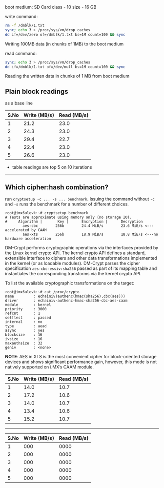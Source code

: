boot medium: SD Card
class - 10
size - 16 GB

write command:

```bash
rm -f /dmblk/1.txt
sync; echo 3 > /proc/sys/vm/drop_caches
dd if=/dev/zero of=/dmblk/1.txt bs=1M count=100 && sync
```

Writing 100MB data (in chunks of 1MB) to the boot medium

read command:

```bash
sync; echo 3 > /proc/sys/vm/drop_caches
dd if=/dmblk/1.txt of=/dev/null bs=1M count=100 && sync
```

Reading the written data in chunks of 1 MB from boot medium

## Plain block readings

as a base line

| S.<d/>No | Write (MB/s) | Read (MB/s) |
| -------- | ------------ | ----------- |
| 1        | 21.2         | 23.0        |
| 2        | 24.3         | 23.0        |
| 3        | 29.4         | 22.7        |
| 4        | 22.4         | 23.0        |
| 5        | 26.6         | 23.0        |

- table readings are top 5 on 10 iterations

---

## Which cipher:hash combination?

run `cryptsetup -c ... -s ... benchmark`. Issuing the command without `-c` and `-s` runs the benchmark for a number of different choices.

```log
root@imx6ulevk:~# cryptsetup benchmark
# Tests are approximate using memory only (no storage IO).
#     Algorithm |       Key |      Encryption |      Decryption
        aes-cbc        256b        24.4 MiB/s        23.6 MiB/s <---accelerated by CAAM
        aes-xts        256b        18.9 MiB/s        18.8 MiB/s <---no hardware acceleration
```

DM-Crypt performs cryptographic operations via the interfaces provided by the Linux kernel crypto API. The kernel crypto API defines a standard, extensible interface to ciphers and other data transformations implemented in the kernel (or as loadable modules). DM-Crypt parses the cipher specification `aes-cbc-essiv:sha256` passed as part of its mapping table and instantiates the corresponding transforms via the kernel crypto API.

To list the available cryptographic transformations on the target:

```log
root@imx6ulevk:~# cat /proc/crypto
name         : echainiv(authenc(hmac(sha256),cbc(aes)))
driver       : echainiv-authenc-hmac-sha256-cbc-aes-caam
module       : kernel
priority     : 3000
refcnt       : 1
selftest     : passed
internal     : no
type         : aead
async        : yes
blocksize    : 16
ivsize       : 16
maxauthsize  : 32
geniv        : <none>
```

**NOTE**: AES in XTS is the most convenient cipher for block-oriented storage devices and shows significant performance gain, however, this mode is not natively supported on i.<d/>MX’s CAAM module.

| S.<d/>No | Write (MB/s) | Read (MB/s) |
| -------- | ------------ | ----------- |
| 1        | 14.0         | 10.7        |
| 2        | 17.2         | 10.6        |
| 3        | 14.0         | 10.7        |
| 4        | 13.4         | 10.6        |
| 5        | 15.2         | 10.7        |

---

| S.<d/>No | Write (MB/s) | Read (MB/s) |
| -------- | ------------ | ----------- |
| 1        | 000          | 0000        |
| 2        | 000          | 0000        |
| 3        | 000          | 0000        |
| 4        | 000          | 0000        |
| 5        | 000          | 0000        |
